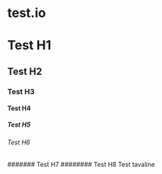 # test.io

# Test H1
## Test H2
### Test H3
#### Test H4
##### Test H5
###### Test H6
####### Test H7
######## Test H8
Test tavaline
